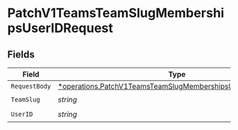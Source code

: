# PatchV1TeamsTeamSlugMembershipsUserIDRequest


## Fields

| Field                                                                                                                                              | Type                                                                                                                                               | Required                                                                                                                                           | Description                                                                                                                                        |
| -------------------------------------------------------------------------------------------------------------------------------------------------- | -------------------------------------------------------------------------------------------------------------------------------------------------- | -------------------------------------------------------------------------------------------------------------------------------------------------- | -------------------------------------------------------------------------------------------------------------------------------------------------- |
| `RequestBody`                                                                                                                                      | [*operations.PatchV1TeamsTeamSlugMembershipsUserIDRequestBody](../../../pkg/models/operations/patchv1teamsteamslugmembershipsuseridrequestbody.md) | :heavy_minus_sign:                                                                                                                                 | N/A                                                                                                                                                |
| `TeamSlug`                                                                                                                                         | *string*                                                                                                                                           | :heavy_check_mark:                                                                                                                                 | N/A                                                                                                                                                |
| `UserID`                                                                                                                                           | *string*                                                                                                                                           | :heavy_check_mark:                                                                                                                                 | N/A                                                                                                                                                |